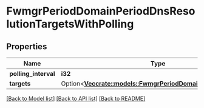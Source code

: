 # FwmgrPeriodDomainPeriodDnsResolutionTargetsWithPolling

## Properties

Name | Type | Description | Notes
------------ | ------------- | ------------- | -------------
**polling_interval** | **i32** |  |
**targets** | Option<[**Vec<crate::models::FwmgrPeriodDomainPeriodDnsTarget>**](fwmgr.domain.DNSTarget.md)> |  | [optional]

[[Back to Model list]](../README.md#documentation-for-models) [[Back to API list]](../README.md#documentation-for-api-endpoints) [[Back to README]](../README.md)
